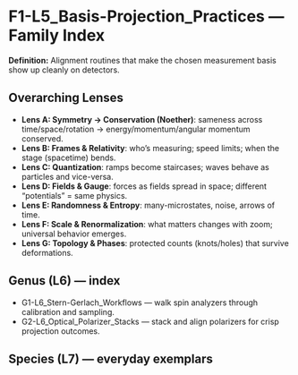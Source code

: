 # F1-L5_Basis-Projection_Practices — Family Index
**Definition:** Alignment routines that make the chosen measurement basis show up cleanly on detectors.
## Overarching Lenses

- **Lens A: Symmetry -> Conservation (Noether)**: sameness across time/space/rotation → energy/momentum/angular momentum conserved.
- **Lens B: Frames & Relativity**: who’s measuring; speed limits; when the stage (spacetime) bends.
- **Lens C: Quantization**: ramps become staircases; waves behave as particles and vice-versa.
- **Lens D: Fields & Gauge**: forces as fields spread in space; different “potentials” = same physics.
- **Lens E: Randomness & Entropy**: many-microstates, noise, arrows of time.
- **Lens F: Scale & Renormalization**: what matters changes with zoom; universal behavior emerges.
- **Lens G: Topology & Phases**: protected counts (knots/holes) that survive deformations.

## Genus (L6) — index
- G1-L6_Stern-Gerlach_Workflows — walk spin analyzers through calibration and sampling.
- G2-L6_Optical_Polarizer_Stacks — stack and align polarizers for crisp projection outcomes.
## Species (L7) — everyday exemplars
